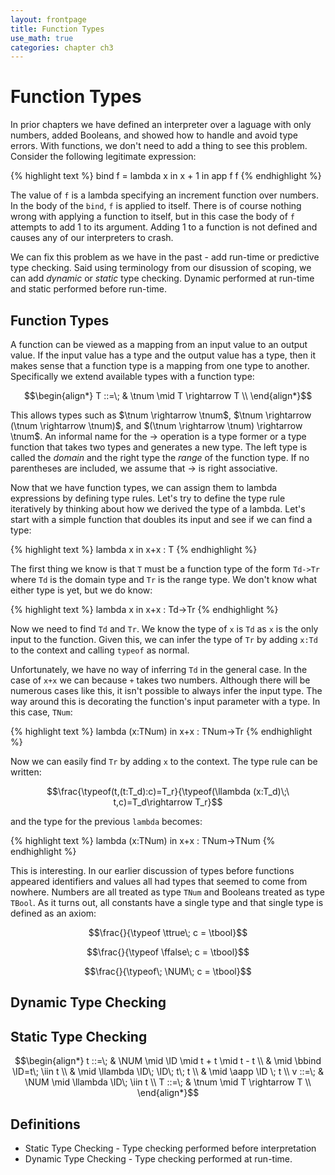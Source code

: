 ```yaml
---
layout: frontpage
title: Function Types
use_math: true
categories: chapter ch3
---
```


$$
\newcommand\calc{\mathsf{calc}\;}
\newcommand\parse{\mathsf{parse}\;}
\newcommand\typeof{\mathsf{typeof}\;}
\newcommand\interp{\mathsf{interp}\;}
\newcommand\eval{\mathsf{eval}\;}
\newcommand\NUM{\mathsf{NUM}\;}
\newcommand\ID{\mathsf{ID}\;}
\newcommand\iif{\mathsf{if}\;}
\newcommand\tthen{\;\mathsf{then}\;}
\newcommand\eelse{\;\mathsf{else}\;}
\newcommand\iisZero{\mathsf{isZero}\;}
\newcommand\bbind{\mathsf{bind}\;}
\newcommand\iin{\mathsf{in}\;}
\newcommand\aand{\;\mathsf{\&\&}\;}
\newcommand\lleq{\;\mathtt{<=}\;}
\newcommand\ttrue{\;\mathsf{true}}
\newcommand\ffalse{\;\mathsf{false}}
\newcommand\tnum{\;\mathsf{TNum}}
\newcommand\tbool{\;\mathsf{TBool}}
\newcommand\llambda{\mathsf{lambda}\;}
\newcommand\aapp{\mathsf{app}\;}
\newcommand\tnum{\;\mathsf{TNum}}
\newcommand\tbool{\;\mathsf{TBool}}
$$

# Function Types

In prior chapters we have defined an interpreter over a laguage with only numbers, added Booleans, and showed how to handle and avoid type errors.  With functions, we don't need to add a thing to see this problem.  Consider the following legitimate expression:

{% highlight text %}
bind f = lambda x in x + 1 in
  app f f
{% endhighlight %}

The value of `f` is a lambda specifying an increment function over numbers.  In the body of the `bind`, `f` is applied to itself.  There is of course nothing wrong with applying a function to itself, but in this case the body of `f` attempts to add 1 to its argument.  Adding 1 to a function is not defined and causes any of our interpreters to crash.

We can fix this problem as we have in the past - add run-time or predictive type checking.  Said using terminology from our disussion of scoping, we can add *dynamic* or *static* type checking.  Dynamic performed at run-time and static performed before run-time.

## Function Types

A function can be viewed as a mapping from an input value to an output value.  If the input value has a type and the output value has a type, then it makes sense that a function type is a mapping from one type to another.  Specifically we extend available types with a function type:

$$\begin{align*}
T ::=\; & \tnum \mid T \rightarrow T \\
\end{align*}$$

This allows types such as $\tnum \rightarrow \tnum$, $\tnum
\rightarrow (\tnum \rightarrow \tnum)$, and $(\tnum \rightarrow \tnum)
\rightarrow \tnum$.  An informal name for the $\rightarrow$ operation is a type former or a type function that takes two types and generates a new type.  The left type is called the _domain_ and the right type the _range_ of the function type.  If no parentheses are included, we assume that $\rightarrow$ is right associative.

Now that we have function types, we can assign them to lambda expressions by defining type rules.  Let's try to define the type rule iteratively by thinking about how we derived the type of a lambda.  Let's start with a simple function that doubles its input and see if we can find a type:

{% highlight text %}
lambda x in x+x : T
{% endhighlight %}

The first thing we know is that `T` must be a function type of the form `Td->Tr` where `Td` is the domain type and `Tr` is the range type.  We don't know what either type is yet, but we do know:

{% highlight text %}
lambda x in x+x : Td->Tr
{% endhighlight %}

Now we need to find `Td` and `Tr`.  We know the type of `x` is `Td` as `x` is the only input to the function.  Given this, we can infer the type of `Tr` by adding `x:Td` to the context and calling `typeof` as normal.

Unfortunately, we have no way of inferring `Td` in the general case.  In the case of `x+x` we can because `+` takes two numbers.  Although there will be numerous cases like this, it isn't possible to always infer the input type.  The way around this is decorating the function's input parameter with a type.  In this case, `TNum`:

{% highlight text %}
lambda (x:TNum) in x+x : TNum->Tr
{% endhighlight %}

Now we can easily find `Tr` by adding `x` to the context.  The type rule can be written:

$$\frac{\typeof(t,(t:T_d):c)=T_r}{\typeof(\llambda (x:T_d)\;\ t,c)=T_d\rightarrow T_r}$$

and the type for the previous `lambda` becomes:

{% highlight text %}
lambda (x:TNum) in x+x : TNum->TNum
{% endhighlight %}

This is interesting.  In our earlier discussion of types before functions appeared identifiers and values all had types that seemed to come from nowhere.  Numbers are all treated as type `TNum` and Booleans treated as type `TBool`.  As it turns out, all constants have a single type and that single type is defined as an axiom:

$$\frac{}{\typeof \ttrue\; c = \tbool}$$

$$\frac{}{\typeof \ffalse\; c = \tbool}$$

$$\frac{}{\typeof\; \NUM\; c = \tbool}$$

## Dynamic Type Checking

## Static Type Checking

$$\begin{align*}
t ::=\; & \NUM \mid \ID \mid t + t \mid t - t \\
	  & \mid \bbind \ID=t\; \iin t \\
	  & \mid \llambda \ID\; \ID\; t\; t \\
	  & \mid \aapp \ID \; t \\
v ::=\; & \NUM \mid \llambda \ID\; \iin t \\
T ::=\; & \tnum \mid T \rightarrow T \\
\end{align*}$$

## Definitions
* Static Type Checking - Type checking performed before interpretation
* Dynamic Type Checking - Type checking performed at run-time.
